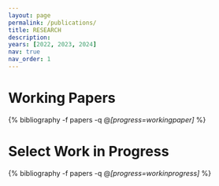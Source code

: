 ```yaml
---
layout: page
permalink: /publications/
title: RESEARCH
description: 
years: [2022, 2023, 2024]
nav: true
nav_order: 1
---
```

<!-- _pages/publications.md -->
<div class="publications">
  
<h1>Working Papers</h1>

{% bibliography -f papers -q @*[progress=workingpaper]* %}
  
<h1>Select Work in Progress</h1>

{% bibliography -f papers -q @*[progress=workinprogress]* %}
  
<!---
This section is commented out

<h1>Publications</h1>

{% for y in page.years %}
  <h2 class="year">{{y}}</h2>
  {% bibliography -f papers -q @*[progress=published && year={{y}}]* %}
{% endfor %}
--> 



  
</div>

